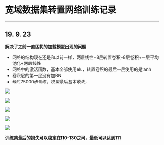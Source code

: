 #   宽域数据集转置网络训练记录

------

##    19. 9. 23

**解决了之前一直困扰的加载模型出现的问题**

* 网络的结构现在还是和以前一样，两层线性+8层转置卷积+8层卷积+一层平均池化+两层线性
* 网络中的激活函数，基本全部使用elu，转置卷积的最后一层使用的是tanh
* 卷积层的第一层没有加BN
* 经过75000步训练，模型最后基本收敛，

![](E:\PycharmProjects\wide_scope\模型收敛记录\9.23\conv1and2.jpg)

![](E:\PycharmProjects\wide_scope\模型收敛记录\9.23\deconv1and2.jpg)

![](E:\PycharmProjects\wide_scope\模型收敛记录\9.23\linear1and2.jpg)

![](E:\PycharmProjects\wide_scope\模型收敛记录\9.23\linear3and4.jpg)

![](E:\PycharmProjects\wide_scope\模型收敛记录\9.23\train_loss.jpg)

**训练集最后的损失可以稳定在110-130之间，最低可以达到111**

